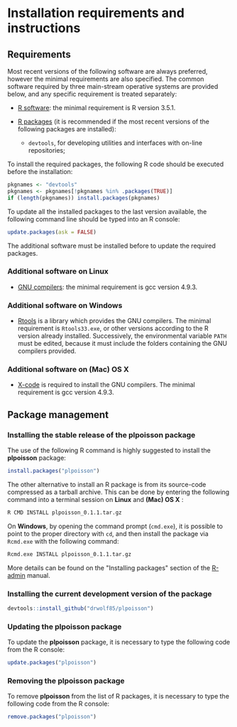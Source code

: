 # Installation requirements and instructions

## Requirements
Most recent versions of the following software are always preferred, however the minimal requirements are also specified. The common software required by three main-stream operative systems are provided below, and any specific requirement is treated separately:

 * [R software](http://www.r-project.org/): the minimal requirement is R version 3.5.1.

 * [R packages](http://cran.r-project.org/) (it is recommended if the most recent versions of the following packages are installed):
     * `devtools`, for developing utilities and interfaces with on-line repositories;

To install the required packages, the following R code should be executed before the installation:
```R
pkgnames <- "devtools"
pkgnames <- pkgnames[!pkgnames %in% .packages(TRUE)]
if (length(pkgnames)) install.packages(pkgnames)
```
To update all the installed packages to the last version available, the following command line should be typed into an R console:
```R
update.packages(ask = FALSE)
```
The additional software must be installed before to update the required packages.

### Additional software on Linux

 * [GNU compilers](https://gcc.gnu.org/): the minimal requirement is gcc version 4.9.3.

### Additional software on Windows

 * [Rtools](https://cran.r-project.org/bin/windows/Rtools/) is a library which provides the GNU compilers. The minimal requirement is `Rtools33.exe`, or other versions according to the R version already installed. Successively, the environmental variable `PATH` must be edited, because it must include the folders containing the GNU compilers provided.

### Additional software on (Mac) OS X

 * [X-code](https://developer.apple.com/xcode/download/) is required to install the GNU compilers. The minimal requirement is gcc version 4.9.3.

## Package management
### Installing the stable release of the plpoisson package

The use of the following R command is highly suggested to install the **plpoisson** package:
```R
install.packages("plpoisson")
```

The other alternative to install an R package is from its source-code compressed as a tarball archive. This can be done by entering the following command into a terminal session on **Linux** and **(Mac) OS X**  :
```bash
R CMD INSTALL plpoisson_0.1.1.tar.gz
```

On **Windows**, by opening the command prompt (`cmd.exe`), it is possible to point to the proper directory with `cd`, and then install the package via `Rcmd.exe` with the following command:

```bash
Rcmd.exe INSTALL plpoisson_0.1.1.tar.gz
```

More details can be found on the "Installing packages" section of the [R-admin](https://cran.r-project.org/doc/manuals/R-admin.html) manual.

### Installing the current development version of the package
```R
devtools::install_github("drwolf85/plpoisson")
```

### Updating the plpoisson package
To update the **plpoisson** package, it is necessary to type the following code from the R console:
```R
update.packages("plpoisson")
```

### Removing the plpoisson package
To remove **plpoisson** from the list of R packages, it is necessary to type the following code from the R console:
```R
remove.packages("plpoisson")
```

